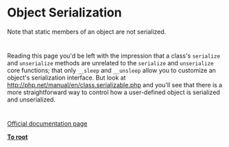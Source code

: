 # Object Serialization





Note that static members of an object are not serialized.

  

#



Reading this page you&apos;d be left with the impression that a class&apos;s `serialize` and `unserialize` methods are unrelated to the `serialize` and `unserialize` core functions; that only `__sleep` and `__unsleep` allow you to customize an object&apos;s serialization interface. But look at http://php.net/manual/en/class.serializable.php and you&apos;ll see that there is a more straightforward way to control how a user-defined object is serialized and unserialized.

  

#

[Official documentation page](https://www.php.net/manual/en/language.oop5.serialization.php)

**[To root](/README.md)**